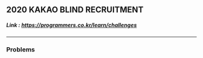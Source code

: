 ## 2020 KAKAO BLIND RECRUITMENT   
##### Link : https://programmers.co.kr/learn/challenges

---------
### Problems